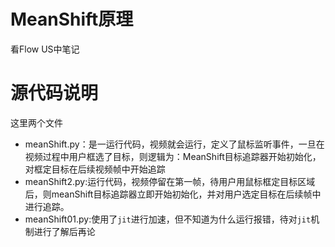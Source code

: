 # MeanShift原理

看Flow US中笔记

# 源代码说明

这里两个文件

- meanShift.py：是一运行代码，视频就会运行，定义了鼠标监听事件，一旦在视频过程中用户框选了目标，则逻辑为：MeanShift目标追踪器开始初始化，对框定目标在后续视频帧中开始追踪
- meanShift2.py:运行代码，视频停留在第一帧，待用户用鼠标框定目标区域后，则meanShift目标追踪器立即开始初始化，并对用户选定目标在后续帧中进行追踪。
- meanShift01.py:使用了`jit`进行加速，但不知道为什么运行报错，待对`jit`机制进行了解后再论